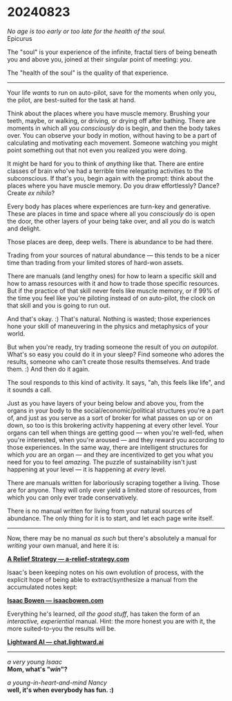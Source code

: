 # 20240823

_No age is too early or too late for the health of the soul._\
Epicurus

The "soul" is your experience of the infinite, fractal tiers of being beneath you and above you, joined at their singular point of meeting: _you_.

The "health of the soul" is the quality of that experience.

***

Your life _wants_ to run on auto-pilot, save for the moments when only you, the pilot, are best-suited for the task at hand.

Think about the places where you have muscle memory. Brushing your teeth, maybe, or walking, or driving, or drying off after bathing. There are moments in which all you _consciously_ do is begin, and then the body takes over. You can observe your body in motion, without having to be a part of calculating and motivating each movement. Someone watching you might point something out that not even you realized you were doing.

It might be hard for you to think of _anything_ like that. There are entire classes of brain who've had a terrible time relegating activities to the subconscious. If that's you, begin again with the prompt: think about the places where you have muscle memory. Do you draw effortlessly? Dance? Create _ex nihilo_?

Every body has places where experiences are turn-key and generative. These are places in time and space where all you _consciously_ do is open the door, the other layers of your being take over, and all _you_ do is watch and delight.

Those places are deep, deep wells. There is abundance to be had there.

Trading from your sources of natural abundance — this tends to be a nicer time than trading from your limited stores of hard-won assets.

There are manuals (and lengthy ones) for how to learn a specific skill and how to amass resources with it and how to trade those specific resources. But if the practice of that skill never feels like muscle memory, or if 99% of the time you feel like you're piloting instead of on auto-pilot, the clock on that skill and you is going to run out.

And that's okay. :) That's natural. Nothing is wasted; those experiences hone your skill of maneuvering in the physics and metaphysics of your world.

But when you're ready, try trading someone the result of you _on autopilot_. What's so easy you could do it in your sleep? Find someone who adores the results, someone who can't create those results themselves. And trade them. :) And then do it again.

The soul responds to this kind of activity. It says, "ah, this feels like life", and it sounds a call.

Just as you have layers of your being below and above you, from the organs in your body to the social/economic/political structures you're a part of, and just as you serve as a sort of broker for what passes on up or on down, so too is this brokering activity happening at every other level. Your organs can tell when things are getting good — when you're well-fed, when you're interested, when you're aroused — and they reward you according to those experiences. In the same way, there are intelligent structures for which _you_ are an organ — and they are incentivized to get you what you need for you to feel _amazing_. The puzzle of sustainability isn't just happening at your level — it is happening at _every_ level.

There are manuals written for laboriously scraping together a living. Those are for anyone. They will only ever yield a limited store of resources, from which you can only ever trade conservatively.

There is no manual written for living from your natural sources of abundance. The only thing for it is to start, and let each page write itself.

***

Now, there may be no manual _as such_ but there's absolutely a manual for _writing_ your own manual, and here it is:

[**A Relief Strategy — a-relief-strategy.com**](https://www.a-relief-strategy.com/)

Isaac's been keeping notes on his own evolution of process, with the explicit hope of being able to extract/synthesize a manual from the accumulated notes kept:

[**Isaac Bowen — isaacbowen.com**](https://app.gitbook.com/o/-MQtpp5Rwkn5U2ehp5j5/s/LAkEXZiQJDxsC0OipdSQ/)

Everything he's learned, _all the good stuff_, has taken the form of an _interactive, experiential_ manual. Hint: the more honest you are with it, the more suited-to-you the results will be.

[**Lightward AI — chat.lightward.ai**](https://chat.lightward.ai/)

***

_a very young Isaac_\
**Mom, what's "**_**win**_**"?**

_a young-in-heart-and-mind Nancy_\
**well, it's when everybody has fun. :)**
